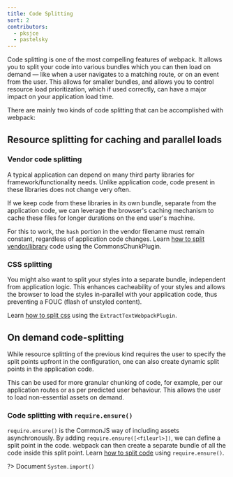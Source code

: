 ```yaml
---
title: Code Splitting
sort: 2
contributors:
  - pksjce
  - pastelsky
---
```


Code splitting is one of the most compelling features of webpack. It allows you to split your code into various bundles which you can then load on demand — like when a user navigates to a matching route, or on an event from the user. This allows for smaller bundles, and allows you to control resource load prioritization, which if used correctly, can have a major impact on your application load time.

There are mainly two kinds of code splitting that can be accomplished with webpack:

## Resource splitting for caching and parallel loads

### Vendor code splitting

A typical application can depend on many third party libraries for framework/functionality needs. Unlike application code, code present in these libraries does not change very often. 

If we keep code from these libraries in its own bundle, separate from the application code, we can leverage the browser's caching mechanism to cache these files for longer durations on the end user's machine. 

For this to work, the `hash` portion in the vendor filename must remain constant, regardless of application code changes. Learn [how to split vendor/library](/guides/code-splitting-libraries) code using the CommonsChunkPlugin.

### CSS splitting

You might also want to split your styles into a separate bundle, independent from application logic. 
This enhances cacheability of your styles and allows the browser to load the styles in-parallel with your application code, thus preventing a FOUC (flash of unstyled content).

Learn [how to split css](/guides/code-splitting-css) using the `ExtractTextWebpackPlugin`.

## On demand code-splitting

While resource splitting of the previous kind requires the user to specify the split points upfront in the configuration, one can also create dynamic split points in the application code.

This can be used for more granular chunking of code, for example, per our application routes or as per predicted user behaviour. This allows the user to load non-essential assets on demand.

### Code splitting with `require.ensure()`

`require.ensure()` is the CommonJS way of including assets asynchronously. By adding `require.ensure([<fileurl>])`, we can define a split point in the code. webpack can then create a separate bundle of all the code inside this split point.
Learn [how to split code](/guides/code-splitting-require) using `require.ensure()`.

?> Document `System.import()`


